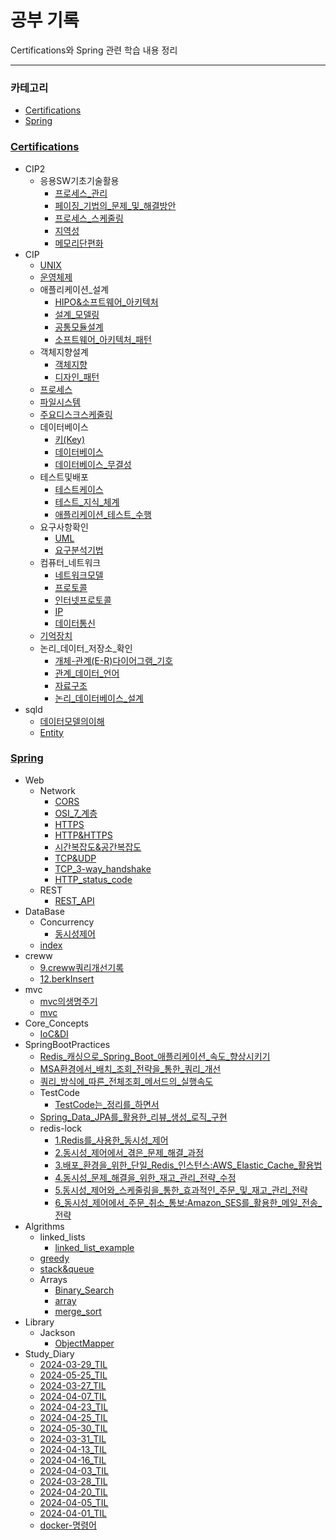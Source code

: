 # 공부 기록

Certifications와 Spring 관련 학습 내용 정리

---

### 카테고리
- [Certifications](./Certifications)
- [Spring](./Spring)

### [Certifications](./Certifications)
- CIP2
  - 응용SW기초기술활용
    - [프로세스_관리](./Certifications/CIP2/응용SW기초기술활용/프로세스_관리.md)
    - [페이징_기법의_문제_및_해결방안](./Certifications/CIP2/응용SW기초기술활용/페이징_기법의_문제_및_해결방안.md)
    - [프로세스_스케줄링](./Certifications/CIP2/응용SW기초기술활용/프로세스_스케줄링.md)
    - [지역성](./Certifications/CIP2/응용SW기초기술활용/지역성.md)
    - [메모리단편화](./Certifications/CIP2/응용SW기초기술활용/메모리단편화.md)
- CIP
  - [UNIX](./Certifications/CIP/UNIX.md)
  - [운영체제](./Certifications/CIP/운영체제.md)
  - 애플리케이션_설계
    - [HIPO&소프트웨어_아키텍처](./Certifications/CIP/애플리케이션_설계/HIPO&소프트웨어_아키텍처.md)
    - [설계_모델링](./Certifications/CIP/애플리케이션_설계/설계_모델링.md)
    - [공통모듈설계](./Certifications/CIP/애플리케이션_설계/공통모듈설계.md)
    - [소프트웨어_아키텍처_패턴](./Certifications/CIP/애플리케이션_설계/소프트웨어_아키텍처_패턴.md)
  - 객체지향설계
    - [객체지향](./Certifications/CIP/객체지향설계/객체지향.md)
    - [디자인_패턴](./Certifications/CIP/객체지향설계/디자인_패턴.md)
  - [프로세스](./Certifications/CIP/프로세스.md)
  - [파일시스템](./Certifications/CIP/파일시스템.md)
  - [주요디스크스케줄링](./Certifications/CIP/주요디스크스케줄링.md)
  - 데이터베이스
    - [키(Key)](./Certifications/CIP/데이터베이스/키(Key).md)
    - [데이터베이스](./Certifications/CIP/데이터베이스/데이터베이스.md)
    - [데이터베이스_무결성](./Certifications/CIP/데이터베이스/데이터베이스_무결성.md)
  - 테스트및배포
    - [테스트케이스](./Certifications/CIP/테스트및배포/테스트케이스.md)
    - [테스트_지식_체계](./Certifications/CIP/테스트및배포/테스트_지식_체계.md)
    - [애플리케이션_테스트_수행](./Certifications/CIP/테스트및배포/애플리케이션_테스트_수행.md)
  - 요구사항확인
    - [UML](./Certifications/CIP/요구사항확인/UML.md)
    - [요구분석기법](./Certifications/CIP/요구사항확인/요구분석기법.md)
  - 컴퓨터_네트워크
    - [네트워크모델](./Certifications/CIP/컴퓨터_네트워크/네트워크모델.md)
    - [프로토콜](./Certifications/CIP/컴퓨터_네트워크/프로토콜.md)
    - [인터넷프로토콜](./Certifications/CIP/컴퓨터_네트워크/인터넷프로토콜.md)
    - [IP](./Certifications/CIP/컴퓨터_네트워크/IP.md)
    - [데이터통신](./Certifications/CIP/컴퓨터_네트워크/데이터통신.md)
  - [기억장치](./Certifications/CIP/기억장치.md)
  - 논리_데이터_저장소_확인
    - [개체-관계(E-R)다이어그램_기호](./Certifications/CIP/논리_데이터_저장소_확인/개체-관계(E-R)다이어그램_기호.md)
    - [관계_데이터_언어](./Certifications/CIP/논리_데이터_저장소_확인/관계_데이터_언어.md)
    - [자료구조](./Certifications/CIP/논리_데이터_저장소_확인/자료구조.md)
    - [논리_데이터베이스_설계](./Certifications/CIP/논리_데이터_저장소_확인/논리_데이터베이스_설계.md)
- sqld
  - [데이터모델의이해](./Certifications/sqld/데이터모델의이해.md)
  - [Entity](./Certifications/sqld/Entity.md)

### [Spring](./Spring)
- Web
  - Network
    - [CORS](./Spring/Web/Network/CORS.md)
    - [OSI_7_계층](./Spring/Web/Network/OSI_7_계층.md)
    - [HTTPS](./Spring/Web/Network/HTTPS.md)
    - [HTTP&HTTPS](./Spring/Web/Network/HTTP&HTTPS.md)
    - [시간복잡도&공간복잡도](./Spring/Web/Network/시간복잡도&공간복잡도.md)
    - [TCP&UDP](./Spring/Web/Network/TCP&UDP.md)
    - [TCP_3-way_handshake](./Spring/Web/Network/TCP_3-way_handshake.md)
    - [HTTP_status_code](./Spring/Web/Network/HTTP_status_code.md)
  - REST
    - [REST_API](./Spring/Web/REST/REST_API.md)
- DataBase
  - Concurrency
    - [동시성제어](./Spring/DataBase/Concurrency/동시성제어.md)
  - [index](./Spring/DataBase/index.md)
- creww
  - [9.creww쿼리개선기록](./Spring/creww/9.creww쿼리개선기록.md)
  - [12.berkInsert](./Spring/creww/12.berkInsert.md)
- mvc
  - [mvc의생명주기](./Spring/mvc/mvc의생명주기.md)
  - [mvc](./Spring/mvc/mvc.md)
- Core_Concepts
  - [IoC&DI](./Spring/Core_Concepts/IoC&DI.md)
- SpringBootPractices
  - [Redis_캐싱으로_Spring_Boot_애플리케이션_속도_향상시키기](./Spring/SpringBootPractices/Redis_캐싱으로_Spring_Boot_애플리케이션_속도_향상시키기.md)
  - [MSA환경에서_배치_조회_전략을_통한_쿼리_개선](./Spring/SpringBootPractices/MSA환경에서_배치_조회_전략을_통한_쿼리_개선.md)
  - [쿼리_방식에_따른_전체조회_메서드의_실행속도](./Spring/SpringBootPractices/쿼리_방식에_따른_전체조회_메서드의_실행속도.md)
  - TestCode
    - [TestCode는_정리를_하면서](./Spring/SpringBootPractices/TestCode/TestCode는_정리를_하면서.md)
  - [Spring_Data_JPA를_활용한_리뷰_생성_로직_구현](./Spring/SpringBootPractices/Spring_Data_JPA를_활용한_리뷰_생성_로직_구현.md)
  - redis-lock
    - [1.Redis를_사용한_동시성_제어](./Spring/SpringBootPractices/redis-lock/1.Redis를_사용한_동시성_제어.md)
    - [2.동시성_제어에서_겪은_문제_해결_과정](./Spring/SpringBootPractices/redis-lock/2.동시성_제어에서_겪은_문제_해결_과정.md)
    - [3.배포_환경을_위한_단일_Redis_인스턴스:AWS_Elastic_Cache_활용법](./Spring/SpringBootPractices/redis-lock/3.배포_환경을_위한_단일_Redis_인스턴스:AWS_Elastic_Cache_활용법.md)
    - [4.동시성_문제_해결을_위한_재고_관리_전략_수정](./Spring/SpringBootPractices/redis-lock/4.동시성_문제_해결을_위한_재고_관리_전략_수정.md)
    - [5.동시성_제어와_스케줄링을_통한_효과적인_주문_및_재고_관리_전략](./Spring/SpringBootPractices/redis-lock/5.동시성_제어와_스케줄링을_통한_효과적인_주문_및_재고_관리_전략.md)
    - [6_동시성_제어에서_주문_취소_통보:Amazon_SES를_활용한_메일_전송_전략](./Spring/SpringBootPractices/redis-lock/6%20동시성_제어에서_주문_취소_통보:Amazon_SES를_활용한_메일_전송_전략.md)
- Algrithms
  - linked_lists
    - [linked_list_example](./Spring/Algrithms/linked_lists/linked_list_example.md)
  - [greedy](./Spring/Algrithms/greedy.md)
  - [stack&queue](./Spring/Algrithms/stack&queue.md)
  - Arrays
    - [Binary_Search](./Spring/Algrithms/Arrays/Binary_Search.md)
    - [array](./Spring/Algrithms/Arrays/array.md)
    - [merge_sort](./Spring/Algrithms/Arrays/merge_sort.md)
- Library
  - Jackson
    - [ObjectMapper](./Spring/Library/Jackson/ObjectMapper.md)
- Study_Diary
  - [2024-03-29_TIL](./Spring/Study_Diary/2024-03-29%20TIL.md)
  - [2024-05-25_TIL](./Spring/Study_Diary/2024-05-25_TIL.md)
  - [2024-03-27_TIL](./Spring/Study_Diary/2024-03-27%20TIL.md)
  - [2024-04-07_TIL](./Spring/Study_Diary/2024-04-07_TIL.md)
  - [2024-04-23_TIL](./Spring/Study_Diary/2024-04-23_TIL.md)
  - [2024-04-25_TIL](./Spring/Study_Diary/2024-04-25_TIL.md)
  - [2024-05-30_TIL](./Spring/Study_Diary/2024-05-30_TIL.md)
  - [2024-03-31_TIL](./Spring/Study_Diary/2024-03-31%20TIL.md)
  - [2024-04-13_TIL](./Spring/Study_Diary/2024-04-13_TIL.md)
  - [2024-04-16_TIL](./Spring/Study_Diary/2024-04-16_TIL.md)
  - [2024-04-03_TIL](./Spring/Study_Diary/2024-04-03_TIL.md)
  - [2024-03-28_TIL](./Spring/Study_Diary/2024-03-28%20TIL.md)
  - [2024-04-20_TIL](./Spring/Study_Diary/2024-04-20_TIL.md)
  - [2024-04-05_TIL](./Spring/Study_Diary/2024-04-05_TIL.md)
  - [2024-04-01_TIL](./Spring/Study_Diary/2024-04-01%20TIL.md)
  - [docker-명령어](./Spring/Study_Diary/docker-명령어.md)

